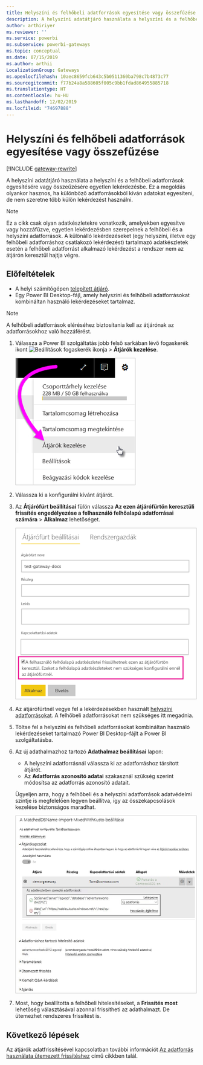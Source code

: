 ```yaml
---
title: Helyszíni és felhőbeli adatforrások egyesítése vagy összefűzése
description: A helyszíni adatátjáró használata a helyszíni és a felhőbeli adatforrások egyesítésére vagy összeűzésére egyetlen lekérdezésbe.
author: arthiriyer
ms.reviewer: ''
ms.service: powerbi
ms.subservice: powerbi-gateways
ms.topic: conceptual
ms.date: 07/15/2019
ms.author: arthii
LocalizationGroup: Gateways
ms.openlocfilehash: 10aec8659fcb643c5b0511360ba798c7b4873c77
ms.sourcegitcommit: f77b24a8a588605f005c9bb1fdad864955885718
ms.translationtype: HT
ms.contentlocale: hu-HU
ms.lasthandoff: 12/02/2019
ms.locfileid: "74697888"
---
```

# <a name="merge-or-append-on-premises-and-cloud-data-sources"></a>Helyszíni és felhőbeli adatforrások egyesítése vagy összefűzése

[!INCLUDE [gateway-rewrite](includes/gateway-rewrite.md)]

A helyszíni adatátjáró használata a helyszíni és a felhőbeli adatforrások egyesítésére vagy összeűzésére egyetlen lekérdezésbe. Ez a megoldás olyankor hasznos, ha különböző adatforrásokból kíván adatokat egyesíteni, de nem szeretne több külön lekérdezést használni.

>[!NOTE]
>Ez a cikk csak olyan adatkészletekre vonatkozik, amelyekben egyesítve vagy hozzáfűzve, egyetlen lekérdezésben szerepelnek a felhőbeli és a helyszíni adatforrások. A különálló lekérdezéseket (egy helyszíni, illetve egy felhőbeli adatforráshoz csatlakozó lekérdezést) tartalmazó adatkészletek esetén a felhőbeli adatforrást alkalmazó lekérdezést a rendszer nem az átjárón keresztül hajtja végre.

## <a name="prerequisites"></a>Előfeltételek

- A helyi számítógépen [telepített átjáró](/data-integration/gateway/service-gateway-install).
- Egy Power BI Desktop-fájl, amely helyszíni és felhőbeli adatforrásokat kombináltan használó lekérdezéseket tartalmaz.

>[!NOTE]
>A felhőbeli adatforrások eléréséhez biztosítania kell az átjárónak az adatforrásokhoz való hozzáférést.

1. Válassza a Power BI szolgáltatás jobb felső sarkában lévő fogaskerék ikont ![Beállítások fogaskerék ikonja](media/service-gateway-mashup-on-premises-cloud/icon-gear.png) > **Átjárók kezelése**.

    ![Átjárók kezelése](media/service-gateway-mashup-on-premises-cloud/manage-gateways.png)

2. Válassza ki a konfigurálni kívánt átjárót.

3. Az **Átjárófürt beállításai** fülön válassza **Az ezen átjárófürtön keresztüli frissítés engedélyezése a felhasználó felhőalapú adatforrásai számára** > **Alkalmaz** lehetőséget.

    ![Frissítés az átjárófürtön keresztül](media/service-gateway-mashup-on-premises-cloud/refresh-gateway-cluster.png)

4. Az átjárófürtnél vegye fel a lekérdezésekben használt [helyszíni adatforrásokat](service-gateway-enterprise-manage-scheduled-refresh.md#add-a-data-source). A felhőbeli adatforrásokat nem szükséges itt megadnia.

5. Töltse fel a helyszíni és felhőbeli adatforrásokat kombináltan használó lekérdezéseket tartalmazó Power BI Desktop-fájlt a Power BI szolgáltatásba.

6. Az új adathalmazhoz tartozó **Adathalmaz beállításai** lapon:

   - A helyszíni adatforrásnál válassza ki az adatforráshoz társított átjárót.
   - Az **Adatforrás azonosító adatai** szakasznál szükség szerint módosítsa az adatforrás azonosító adatait.

    Ügyeljen arra, hogy a felhőbeli és a helyszíni adatforrások adatvédelmi szintje is megfelelően legyen beállítva, így az összekapcsolások kezelése biztonságos maradhat.

     ![Adathalmaz beállításai](media/service-gateway-mashup-on-premises-cloud/dataset-settings.png)

7. Most, hogy beállította a felhőbeli hitelesítéseket, a **Frissítés most** lehetőség választásával azonnal frissítheti az adathalmazt. De ütemezhet rendszeres frissítést is.

## <a name="next-steps"></a>Következő lépések

Az átjárók adatfrissítésével kapcsolatban további információt [Az adatforrás használata ütemezett frissítéshez](service-gateway-enterprise-manage-scheduled-refresh.md#use-the-data-source-for-scheduled-refresh) című cikkben talál.
